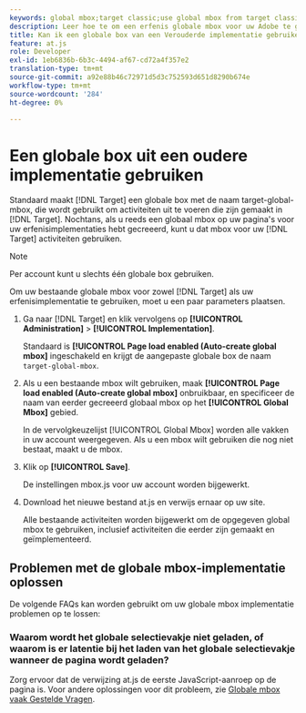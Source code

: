 ```yaml
---
keywords: global mbox;target classic;use global mbox from target classic
description: Leer hoe te om een erfenis globale mbox voor uw Adobe te gebruiken  [!DNL Target] activiteiten als u reeds een globale mbox op uw pagina's voor uw erfenisimplementaties hebt gecreeerd.
title: Kan ik een globale box van een Verouderde implementatie gebruiken?
feature: at.js
role: Developer
exl-id: 1eb6836b-6b3c-4494-af67-cd72a4f357e2
translation-type: tm+mt
source-git-commit: a92e88b46c72971d5d3c752593d651d8290b674e
workflow-type: tm+mt
source-wordcount: '284'
ht-degree: 0%

---
```


# Een globale box uit een oudere implementatie gebruiken

Standaard maakt [!DNL Target] een globale box met de naam target-global-mbox, die wordt gebruikt om activiteiten uit te voeren die zijn gemaakt in [!DNL Target]. Nochtans, als u reeds een globaal mbox op uw pagina&#39;s voor uw erfenisimplementaties hebt gecreeerd, kunt u dat mbox voor uw [!DNL Target] activiteiten gebruiken.

>[!NOTE]
>
>Per account kunt u slechts één globale box gebruiken.

Om uw bestaande globale mbox voor zowel [!DNL Target] als uw erfenisimplementatie te gebruiken, moet u een paar parameters plaatsen.

1. Ga naar [!DNL Target] en klik vervolgens op **[!UICONTROL Administration]** > **[!UICONTROL Implementation]**.

   Standaard is **[!UICONTROL Page load enabled (Auto-create global mbox]** ingeschakeld en krijgt de aangepaste globale box de naam `target-global-mbox`.

1. Als u een bestaande mbox wilt gebruiken, maak **[!UICONTROL Page load enabled (Auto-create global mbox]** onbruikbaar, en specificeer de naam van eerder gecreeerd globaal mbox op het **[!UICONTROL Global Mbox]** gebied.

   In de vervolgkeuzelijst [!UICONTROL Global Mbox] worden alle vakken in uw account weergegeven. Als u een mbox wilt gebruiken die nog niet bestaat, maakt u de mbox.

1. Klik op **[!UICONTROL Save]**.

   De instellingen mbox.js voor uw account worden bijgewerkt.

1. Download het nieuwe bestand at.js en verwijs ernaar op uw site.

   Alle bestaande activiteiten worden bijgewerkt om de opgegeven global mbox te gebruiken, inclusief activiteiten die eerder zijn gemaakt en geïmplementeerd.

## Problemen met de globale mbox-implementatie oplossen

De volgende FAQs kan worden gebruikt om uw globale mbox implementatie problemen op te lossen:

### Waarom wordt het globale selectievakje niet geladen, of waarom is er latentie bij het laden van het globale selectievakje wanneer de pagina wordt geladen?

Zorg ervoor dat de verwijzing at.js de eerste JavaScript-aanroep op de pagina is. Voor andere oplossingen voor dit probleem, zie [Globale mbox vaak Gestelde Vragen](/help/c-implementing-target/c-implementing-target-for-client-side-web/c-target-atjs-faq/global-mbox-frequently-asked-questions.md).
